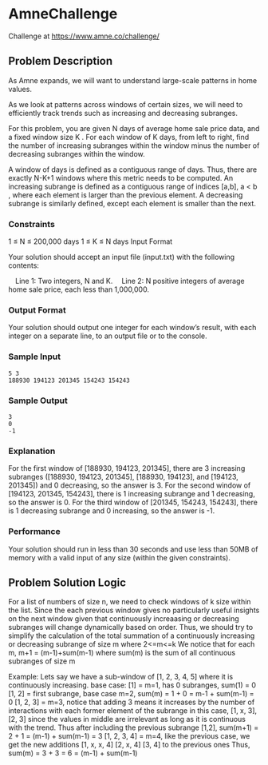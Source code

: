 # AmneChallenge
Challenge at https://www.amne.co/challenge/

## Problem Description

As Amne expands, we will want to understand large-scale patterns in home values.

As we look at patterns across windows of certain sizes, we will need to efficiently track trends such as increasing and decreasing subranges.

For this problem, you are given N days of average home sale price data, and a fixed window size K . For each window of K days, from left to right, find the number of increasing subranges within the window minus the number of decreasing subranges within the window.

A window of days is defined as a contiguous range of days. Thus, there are exactly N-K+1 windows where this metric needs to be computed. An increasing subrange is defined as a contiguous range of indices [a,b], a < b , where each element is larger than the previous element. A decreasing subrange is similarly defined, except each element is smaller than the next.

### Constraints

1 ≤ N ≤ 200,000 days
1 ≤ K ≤ N days
Input Format

Your solution should accept an input file (input.txt) with the following contents: 

 Line 1: Two integers, N and K.
 Line 2: N positive integers of average home sale price, each less than 1,000,000.

### Output Format

Your solution should output one integer for each window’s result, with each integer on a separate line, to an output file or to the console.

### Sample Input
```
5 3
188930 194123 201345 154243 154243
```
### Sample Output
```
3
0
-1
```
### Explanation

For the first window of [188930, 194123, 201345], there are 3 increasing subranges ([188930, 194123, 201345], [188930, 194123], and [194123, 201345]) and 0 decreasing, so the answer is 3. For the second window of [194123, 201345, 154243], there is 1 increasing subrange and 1 decreasing, so the answer is 0. For the third window of [201345, 154243, 154243], there is 1 decreasing subrange and 0 increasing, so the answer is -1.

### Performance

Your solution should run in less than 30 seconds and use less than 50MB of memory with a valid input of any size (within the given constraints).

## Problem Solution Logic

For a list of numbers of size n, we need to check windows of k size within the list.
Since the each previous window gives no particularly useful insights on the next window given that continuously increaasing or decreasing subranges will change dynamically based on order.
Thus, we should try to simplify the calculation of the total summation of a continuously increasing or decreasing subrange of size m where 2<=m<=k
We notice that for each m, m+1 = (m-1)+sum(m-1) where sum(m) is the sum of all continuous subranges of size m

Example:
    Lets say we have a sub-window of [1, 2, 3, 4, 5] where it is continuously increasing.
    base case: [1] = m=1, has 0 subranges, sum(1) = 0
    [1, 2] = first subrange, base case m=2, sum(m) = 1 + 0 = m-1 + sum(m-1) = 0
    [1, 2, 3] = m=3, notice that adding 3 means it increases by the number of interactions with each former element of the subrange
    in this case, [1, x, 3], [2, 3] since the values in middle are irrelevant as long as it is continuous with the trend.
    Thus after including the previous subrange [1,2], sum(m+1) = 2 + 1 = (m-1) + sum(m-1) = 3
    [1, 2, 3, 4] = m=4, like the previous case, we get the new additions [1, x, x, 4] [2, x, 4] [3, 4] to the previous ones
    Thus, sum(m) = 3 + 3 = 6 = (m-1) + sum(m-1)

    
